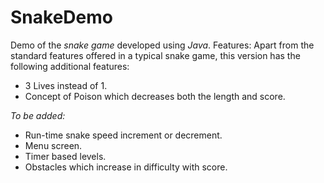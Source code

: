 # SnakeDemo
Demo of the _snake game_ developed using *Java*. 
Features:
Apart from the standard features offered in a typical snake game, this version has the following additional features:
* 3 Lives instead of 1.
* Concept of Poison which decreases both the length and score.

_To be added:_
* Run-time snake speed increment or decrement.
* Menu screen.
* Timer based levels.
* Obstacles which increase in difficulty with score.

